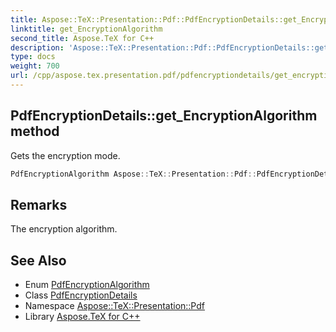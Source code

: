 ```yaml
---
title: Aspose::TeX::Presentation::Pdf::PdfEncryptionDetails::get_EncryptionAlgorithm method
linktitle: get_EncryptionAlgorithm
second_title: Aspose.TeX for C++
description: 'Aspose::TeX::Presentation::Pdf::PdfEncryptionDetails::get_EncryptionAlgorithm method. Gets the encryption mode in C++.'
type: docs
weight: 700
url: /cpp/aspose.tex.presentation.pdf/pdfencryptiondetails/get_encryptionalgorithm/
---
```

## PdfEncryptionDetails::get_EncryptionAlgorithm method


Gets the encryption mode.

```cpp
PdfEncryptionAlgorithm Aspose::TeX::Presentation::Pdf::PdfEncryptionDetails::get_EncryptionAlgorithm() const
```

## Remarks


The encryption algorithm. 
## See Also

* Enum [PdfEncryptionAlgorithm](../../pdfencryptionalgorithm/)
* Class [PdfEncryptionDetails](../)
* Namespace [Aspose::TeX::Presentation::Pdf](../../)
* Library [Aspose.TeX for C++](../../../)
